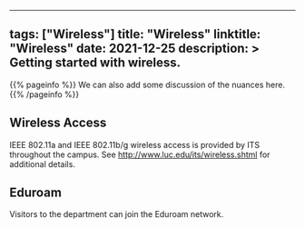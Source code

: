 ______________________________________________________________________

## tags: ["Wireless"] title: "Wireless" linktitle: "Wireless" date: 2021-12-25 description: > Getting started with wireless.

{{% pageinfo %}} We can also add some discussion of the nuances here. {{%
/pageinfo %}}

## Wireless Access

IEEE 802.11a and IEEE 802.11b/g wireless access is provided by ITS throughout
the campus. See <http://www.luc.edu/its/wireless.shtml> for additional details.

## Eduroam

Visitors to the department can join the Eduroam network.
